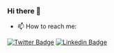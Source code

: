 ### Hi there 👋

<!--
**mgomes76/mgomes76** is a ✨ _special_ ✨ repository because its `README.md` (this file) appears on your GitHub profile.

Here are some ideas to get you started:

- 🔭 I’m currently working on One7 FIDC...
- 🌱 I’m currently learning ...
- 👯 I’m looking to collaborate on ...
- 🤔 I’m looking for help with ...
- 💬 Ask me about ...
- 😄 Pronouns: ...
- ⚡ Fun fact: ...
-->

- 📫 How to reach me: 
<!--[![Youtube Badge](https://img.shields.io/badge/-Youtube-FF0000?style=flat-square&labelColor=FF0000&logo=youtube&logoColor=white&link=https://youtube.com)](https://youtube.com) -->
[![Twitter Badge](https://img.shields.io/badge/-Twitter-1ca0f1?style=flat-square&labelColor=1ca0f1&logo=twitter&logoColor=white&link=https://twitter.com/filosofiamarcio)](https://twitter.com/filosofiamarcio)
[![Linkedin Badge](https://img.shields.io/badge/-LinkedIn-blue?style=flat-square&logo=Linkedin&logoColor=white&link=https://www.linkedin.com/in/m%C3%A1rcio-martins-gomes-1678649b/)](https://www.linkedin.com/in/m%C3%A1rcio-martins-gomes-1678649b/)
